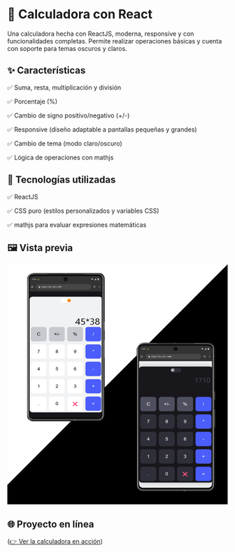 # 📱 Calculadora con React
   Una calculadora hecha con ReactJS, moderna, responsive y con funcionalidades completas.
   Permite realizar operaciones básicas y cuenta con soporte para temas oscuros y claros.
   
## ✨ Características
  ✅ Suma, resta, multiplicación y división

  ✅ Porcentaje (%)

  ✅ Cambio de signo positivo/negativo (+/-)

  ✅ Responsive (diseño adaptable a pantallas pequeñas y grandes)

  ✅ Cambio de tema (modo claro/oscuro)

  ✅ Lógica de operaciones con mathjs

## 🚀 Tecnologías utilizadas
  ✅ ReactJS

  ✅ CSS puro (estilos personalizados y variables CSS)

  ✅ mathjs para evaluar expresiones matemáticas

## 🖼️ Vista previa
  ![Vista previa](./assets/Calculator-React.jpg)

## 🌐 Proyecto en línea

([👉 Ver la calculadora en acción](https://calculator-lite-react.netlify.app/))
